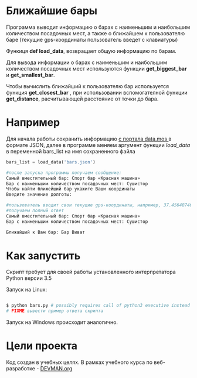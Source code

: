 # Ближайшие бары

Программа выводит информацию о барах с наименьшим и наибольшим количеством посадочных мест, а также о ближайшем к пользователю баре (текущие gps-координаты пользователь введет с клавиатуры)  

 Функиця **def load_data**, возвращает общую информацию по барам.
 
 Для вывода информации о барах с наименьшим и наибольшим количеством посадочных мест используются функции **get_biggest_bar** и **get_smallest_bar**.
 
 Чтобы вычислить ближайший к пользователю бар используется функция **get_closest_bar** , при использовании вспомогателной функции **get_distance**, расчитывающей расстояние от точки до бара.
 
 # Например
 
Для начала работы сохранить информацию [с портала data.mos ](https://www.data.mos.ru) в формате JSON, далее в программе меняем аргумент функции *load_data* в переменной bars_list на имя сохраненного файла

```python
bars_list = load_data('bars.json')

#после запуска программы получаем сообщение:
Самый вместительный бар: Спорт бар «Красная машина»
Бар с наименьшим количеством посадочных мест: Сушистор
Чтобы найти ближейший бар укажите Ваши координаты
Введите значение долготы:

#пользователь вводит свои текущие gps-координаты, например, 37.4564874621 и 55.45687651354
#получаем полный ответ 
Самый вместительный бар: Спорт бар «Красная машина»
Бар с наименьшим количеством посадочных мест: Сушистор

Ближайший к Вам бар: Бар Виват
```


# Как запустить

Скрипт требует для своей работы установленного интерпретатора Python версии 3.5

Запуск на Linux:

```bash

$ python bars.py # possibly requires call of python3 executive instead of just python
# FIXME вывести пример ответа скрипта

```

Запуск на Windows происходит аналогично.

# Цели проекта

Код создан в учебных целях. В рамках учебного курса по веб-разработке - [DEVMAN.org](https://devman.org)
